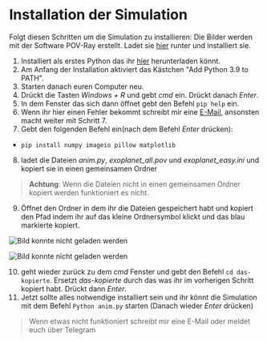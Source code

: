 # Installation der Simulation
Folgt diesen Schritten um die Simulation zu installieren:
Die Bilder werden mit der Software POV-Ray erstellt.
Ladet sie [hier](http://www.povray.org/redirect/www.povray.org/ftp/pub/povray/Official/povwin-3.7-agpl3-setup.exe) runter und installiert sie.
1. Installiert als erstes Python das ihr [hier](https://www.python.org/ftp/python/3.9.1/python-3.9.1-amd64.exe) herunterladen könnt.
2. Am Anfang der Installation aktiviert das Kästchen "Add Python 3.9 to PATH".
3. Starten danach euren Computer neu.
4. Drückt die Tasten *Windows + R* und gebt *cmd*  ein. Drückt danach *Enter*.
5. In dem Fenster das sich dann öffnet gebt den Befehl `pip help` ein.
6. Wenn ihr hier einen Fehler bekommt schreibt mir eine [E-Mail](mailto:nicholas.dahlke@gmx.de), ansonsten macht weiter mit Schritt 7.
7. Gebt den folgenden Befehl ein(nach dem Befehl *Enter* drücken):
  * `pip install numpy imageio pillow matplotlib `
8. ladet die Dateien *anim.py*, *exoplanet_all.pov* und *exoplanet_easy.ini* und kopiert sie in einen gemeinsamen Ordner
> **Achtung**: Wenn die Dateien nicht in einen gemeinsamen Ordner kopiert werden funktioniert es nicht.
9. Öffnet den Ordner in dem ihr die Dateien gespeichert habt und kopiert den Pfad indem ihr auf das kleine Ordnersymbol klickt und das blau markierte kopiert.

 ![Bild konnte nicht geladen werden](https://www.tippscout.de/wp-content/uploads/2007/07/Windows-Pfad-anzeigen-1-300x162.png.webp) 

 ![Bild konnte nicht geladen werden](https://www.tippscout.de/wp-content/uploads/2007/07/Windows-Pfad-anzeigen-2-300x143.png.webp)
 
10. geht wieder zurück zu dem *cmd* Fenster und gebt den Befehl `cd das-kopierte`. Ersetzt *das-kopierte* durch das was ihr im vorherigen Schritt kopiert habt. Drückt dann *Enter*.
11. Jetzt sollte alles notwendige installiert sein und ihr könnt die Simulation mit dem Befehl `Python anim.py` starten (Danach wieder *Enter* drücken)
> Wenn etwas nicht funktioniert schreibt mir eine E-Mail oder meldet euch über Telegram
